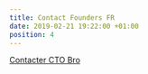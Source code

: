 ```yaml
---
title: Contact Founders FR
date: 2019-02-21 19:22:00 +01:00
position: 4
---
```


<div class="btn-cta"><a href="contact-fr">Contacter CTO Bro</a></div>